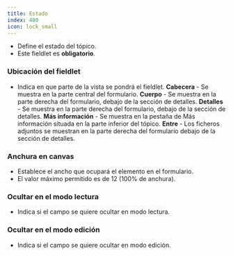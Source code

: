 ```yaml
---
title: Estado
index: 400
icon: lock_small
---
```

* Define el estado del tópico.
* Este fieldlet es **obligatorio**.

### Ubicación del fieldlet
* Indica en que parte de la vista se pondrá el fieldlet.
    **Cabecera** - Se muestra en la parte central del formulario.
    **Cuerpo** - Se muestra en la parte derecha del formulario, debajo de la sección de detalles.
    **Detalles** - Se muestra en la parte derecha del formulario, debajo de la sección de detalles.
    **Más información** - Se muestra en la pestaña de Más información situada en la parte inferior del tópico.
    **Entre** - Los ficheros adjuntos se muestran en la parte derecha del formulario debajo de la sección de detalles.

### Anchura en canvas
* Establece el ancho que ocupará el elemento en el formulario.
* El valor máximo permitido es de 12 (100% de anchura).

### Ocultar en el modo lectura
* Indica si el campo se quiere ocultar en modo lectura.

### Ocultar en el modo edición
* Indica si el campo se quiere ocultar en modo edición.